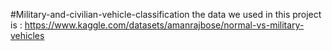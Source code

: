 #Military-and-civilian-vehicle-classification
the data we used in this project is : https://www.kaggle.com/datasets/amanrajbose/normal-vs-military-vehicles
